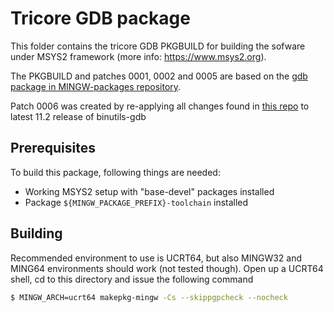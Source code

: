 # Tricore GDB package

This folder contains the tricore GDB PKGBUILD for building the sofware under
MSYS2 framework (more info: https://www.msys2.org).

The PKGBUILD and patches 0001, 0002 and 0005 are based on the [gdb package in MINGW-packages repository](https://github.com/msys2/MINGW-packages/tree/cfc3558eafad71aab2befd581d66c9e5375375cb/mingw-w64-gdb).

Patch 0006 was created by re-applying all changes found in [this repo](https://github.com/Gigallith/gdb-tricore)
to latest 11.2 release of binutils-gdb

## Prerequisites

To build this package, following things are needed:

- Working MSYS2 setup with "base-devel" packages installed
- Package `${MINGW_PACKAGE_PREFIX}-toolchain` installed

## Building

Recommended environment to use is UCRT64, but also MINGW32 and
MING64 environments should work (not tested though). Open up a UCRT64 shell,
cd to this directory and issue the following command

```sh
$ MINGW_ARCH=ucrt64 makepkg-mingw -Cs --skippgpcheck --nocheck
```